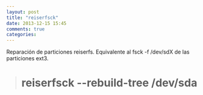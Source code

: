 ```yaml
---
layout: post
title: "reiserfsck"
date: 2013-12-15 15:45
comments: true
categories: 
---
```

Reparación de particiones reiserfs. Equivalente al fsck -f /dev/sdX de las particiones ext3.

># reiserfsck --rebuild-tree /dev/sda

